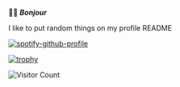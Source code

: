 🐻‍❄️ ***Bonjour***

I like to put random things on my profile README 

[![spotify-github-profile](https://spotify-github-profile.vercel.app/api/view?uid=bibjour&cover_image=true&theme=default&show_offline=false&background_color=121212&interchange=true&bar_color_cover=true)](https://spotify-github-profile.vercel.app/api/view?uid=bibjour&redirect=true)

[![trophy](https://github-profile-trophy.vercel.app/?username=Orakell)](https://github.com/ryo-ma/github-profile-trophy)

![Visitor Count](https://profile-counter.glitch.me/Orakell/count.svg)
